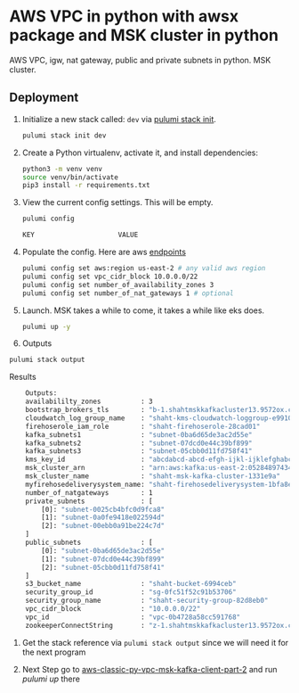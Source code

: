 
# AWS VPC in python with awsx package and MSK cluster in python

AWS VPC, igw, nat gateway, public and private subnets in python. MSK cluster.

## Deployment

1. Initialize a new stack called: `dev` via [pulumi stack init](https://www.pulumi.com/docs/reference/cli/pulumi_stack_init/).

   ```bash
   pulumi stack init dev
   ```

1. Create a Python virtualenv, activate it, and install dependencies:
   ```bash
   python3 -m venv venv
   source venv/bin/activate
   pip3 install -r requirements.txt
   ```

1. View the current config settings. This will be empty.

   ```bash
   pulumi config
   ```

   ```bash
   KEY                     VALUE
   ```

1. Populate the config.  Here are aws [endpoints](https://docs.aws.amazon.com/general/latest/gr/rande.html)

      ```bash
   pulumi config set aws:region us-east-2 # any valid aws region
   pulumi config set vpc_cidr_block 10.0.0.0/22
   pulumi config set number_of_availability_zones 3
   pulumi config set number_of_nat_gateways 1 # optional
   ```

1. Launch.  MSK takes a while to come, it takes a while like eks does.

   ```bash
   pulumi up -y
   ```

1. Outputs

```bash
pulumi stack output
```

  Results
```bash
    Outputs:
    availabililty_zones          : 3
    bootstrap_brokers_tls        : "b-1.shahtmskkafkacluster13.9572ox.c6.kafka.us-east-2.amazonaws.com:9094,b-2.shahtmskkafkacluster13.9572ox.c6.kafka.us-east-2.amazonaws.com:9094,b-3.shahtmskkafkacluster13.9572ox.c6.kafka.us-east-2.amazonaws.com:9094"
    cloudwatch_log_group_name    : "shaht-kms-cloudwatch-loggroup-e991096"
    firehoserole_iam_role        : "shaht-firehoserole-28cad01"
    kafka_subnets1               : "subnet-0ba6d65de3ac2d55e"
    kafka_subnets2               : "subnet-07dcd0e44c39bf899"
    kafka_subnets3               : "subnet-05cbb0d11fd758f41"
    kms_key_id                   : "abcdabcd-abcd-efgh-ijkl-ijklefghabcd"
    msk_cluster_arn              : "arn:aws:kafka:us-east-2:052848974346:cluster/shaht-msk-kafka-cluster-1331e9a/9428f84b-ad0e-4ff8-acf2-e5ef5702608d-6"
    msk_cluster_name             : "shaht-msk-kafka-cluster-1331e9a"
    myfirehosedeliverysystem_name: "shaht-firehosedeliverysystem-1bfa8ea"
    number_of_natgateways        : 1
    private_subnets              : [
        [0]: "subnet-0025cb4bfc0d9fca8"
        [1]: "subnet-0a0fe9418e022594d"
        [2]: "subnet-00ebb0a91be224c7d"
    ]
    public_subnets               : [
        [0]: "subnet-0ba6d65de3ac2d55e"
        [1]: "subnet-07dcd0e44c39bf899"
        [2]: "subnet-05cbb0d11fd758f41"
    ]
    s3_bucket_name               : "shaht-bucket-6994ceb"
    security_group_id            : "sg-0fc51f52c91b53706"
    security_group_name          : "shaht-security-group-82d8eb0"
    vpc_cidr_block               : "10.0.0.0/22"
    vpc_id                       : "vpc-0b4728a58cc591768"
    zookeeperConnectString       : "z-1.shahtmskkafkacluster13.9572ox.c6.kafka.us-east-2.amazonaws.com:2181,z-2.shahtmskkafkacluster13.9572ox.c6.kafka.us-east-2.amazonaws.com:2181,z-3.shahtmskkafkacluster13.9572ox.c6.kafka.us-east-2.amazonaws.com:2181"
```

1. Get the stack reference via `pulumi stack output` since we will need it for the next program

1. Next Step go to [aws-classic-py-vpc-msk-kafka-client-part-2](../aws-classic-py-vpc-msk-kafka-client-part2) and run *pulumi up* there
